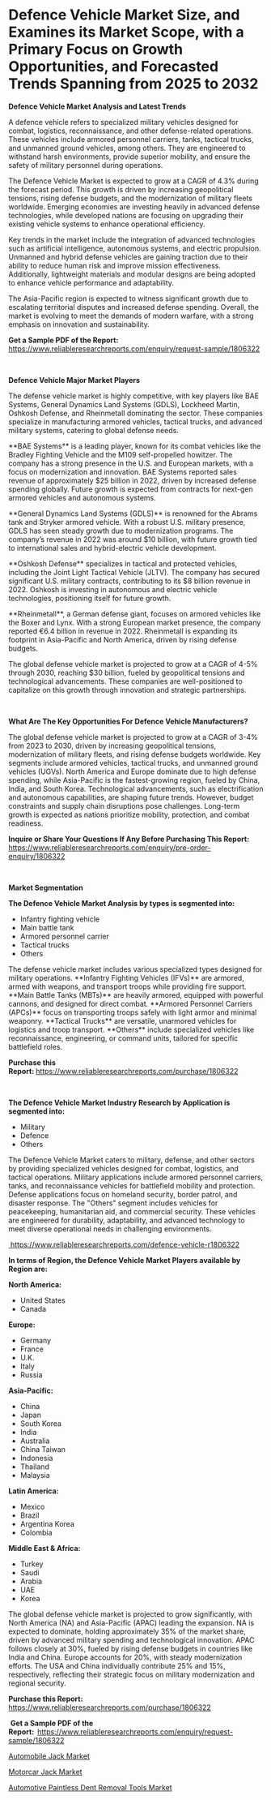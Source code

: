<p><h1>Defence Vehicle Market Size, and Examines its Market Scope, with a Primary Focus on Growth Opportunities, and Forecasted Trends Spanning from 2025 to 2032</h1></p><p><strong>Defence Vehicle Market Analysis and Latest Trends</strong></p>
<p><p>A defence vehicle refers to specialized military vehicles designed for combat, logistics, reconnaissance, and other defense-related operations. These vehicles include armored personnel carriers, tanks, tactical trucks, and unmanned ground vehicles, among others. They are engineered to withstand harsh environments, provide superior mobility, and ensure the safety of military personnel during operations.</p><p>The Defence Vehicle Market is expected to grow at a CAGR of 4.3% during the forecast period. This growth is driven by increasing geopolitical tensions, rising defense budgets, and the modernization of military fleets worldwide. Emerging economies are investing heavily in advanced defense technologies, while developed nations are focusing on upgrading their existing vehicle systems to enhance operational efficiency.</p><p>Key trends in the market include the integration of advanced technologies such as artificial intelligence, autonomous systems, and electric propulsion. Unmanned and hybrid defense vehicles are gaining traction due to their ability to reduce human risk and improve mission effectiveness. Additionally, lightweight materials and modular designs are being adopted to enhance vehicle performance and adaptability.</p><p>The Asia-Pacific region is expected to witness significant growth due to escalating territorial disputes and increased defense spending. Overall, the market is evolving to meet the demands of modern warfare, with a strong emphasis on innovation and sustainability.</p></p>
<p><strong>Get a Sample PDF of the Report:&nbsp;</strong> <a href="https://www.reliableresearchreports.com/enquiry/request-sample/1806322?utm_campaign=48&utm_medium=2&utm_source=Github&utm_content=ia&utm_term=23012025&utm_id=defence-vehicle">https://www.reliableresearchreports.com/enquiry/request-sample/1806322</a></p>
<p>&nbsp;</p>
<p><strong>Defence Vehicle Major Market Players</strong></p>
<p><p>The defense vehicle market is highly competitive, with key players like BAE Systems, General Dynamics Land Systems (GDLS), Lockheed Martin, Oshkosh Defense, and Rheinmetall dominating the sector. These companies specialize in manufacturing armored vehicles, tactical trucks, and advanced military systems, catering to global defense needs.</p><p>**BAE Systems** is a leading player, known for its combat vehicles like the Bradley Fighting Vehicle and the M109 self-propelled howitzer. The company has a strong presence in the U.S. and European markets, with a focus on modernization and innovation. BAE Systems reported sales revenue of approximately $25 billion in 2022, driven by increased defense spending globally. Future growth is expected from contracts for next-gen armored vehicles and autonomous systems.</p><p>**General Dynamics Land Systems (GDLS)** is renowned for the Abrams tank and Stryker armored vehicle. With a robust U.S. military presence, GDLS has seen steady growth due to modernization programs. The company’s revenue in 2022 was around $10 billion, with future growth tied to international sales and hybrid-electric vehicle development.</p><p>**Oshkosh Defense** specializes in tactical and protected vehicles, including the Joint Light Tactical Vehicle (JLTV). The company has secured significant U.S. military contracts, contributing to its $8 billion revenue in 2022. Oshkosh is investing in autonomous and electric vehicle technologies, positioning itself for future growth.</p><p>**Rheinmetall**, a German defense giant, focuses on armored vehicles like the Boxer and Lynx. With a strong European market presence, the company reported €6.4 billion in revenue in 2022. Rheinmetall is expanding its footprint in Asia-Pacific and North America, driven by rising defense budgets.</p><p>The global defense vehicle market is projected to grow at a CAGR of 4-5% through 2030, reaching $30 billion, fueled by geopolitical tensions and technological advancements. These companies are well-positioned to capitalize on this growth through innovation and strategic partnerships.</p></p>
<p>&nbsp;</p>
<p><strong>What Are The Key Opportunities For Defence Vehicle Manufacturers?</strong></p>
<p><p>The global defense vehicle market is projected to grow at a CAGR of 3-4% from 2023 to 2030, driven by increasing geopolitical tensions, modernization of military fleets, and rising defense budgets worldwide. Key segments include armored vehicles, tactical trucks, and unmanned ground vehicles (UGVs). North America and Europe dominate due to high defense spending, while Asia-Pacific is the fastest-growing region, fueled by China, India, and South Korea. Technological advancements, such as electrification and autonomous capabilities, are shaping future trends. However, budget constraints and supply chain disruptions pose challenges. Long-term growth is expected as nations prioritize mobility, protection, and combat readiness.</p></p>
<p><strong>Inquire or Share Your Questions If Any Before Purchasing This Report:</strong> <a href="https://www.reliableresearchreports.com/enquiry/pre-order-enquiry/1806322?utm_campaign=48&utm_medium=2&utm_source=Github&utm_content=ia&utm_term=23012025&utm_id=defence-vehicle">https://www.reliableresearchreports.com/enquiry/pre-order-enquiry/1806322</a></p>
<p>&nbsp;</p>
<p><strong>Market Segmentation</strong></p>
<p><strong>The Defence Vehicle Market Analysis by types is segmented into:</strong></p>
<p><ul><li>Infantry fighting vehicle</li><li>Main battle tank</li><li>Armored personnel carrier</li><li>Tactical trucks</li><li>Others</li></ul></p>
<p><p>The defense vehicle market includes various specialized types designed for military operations. **Infantry Fighting Vehicles (IFVs)** are armored, armed with weapons, and transport troops while providing fire support. **Main Battle Tanks (MBTs)** are heavily armored, equipped with powerful cannons, and designed for direct combat. **Armored Personnel Carriers (APCs)** focus on transporting troops safely with light armor and minimal weaponry. **Tactical Trucks** are versatile, unarmored vehicles for logistics and troop transport. **Others** include specialized vehicles like reconnaissance, engineering, or command units, tailored for specific battlefield roles.</p></p>
<p><strong>Purchase this Report:&nbsp;</strong><a href="https://www.reliableresearchreports.com/purchase/1806322?utm_campaign=48&utm_medium=2&utm_source=Github&utm_content=ia&utm_term=23012025&utm_id=defence-vehicle">https://www.reliableresearchreports.com/purchase/1806322</a></p>
<p>&nbsp;</p>
<p><strong>The Defence Vehicle Market Industry Research by Application is segmented into:</strong></p>
<p><ul><li>Military</li><li>Defence</li><li>Others</li></ul></p>
<p><p>The Defence Vehicle Market caters to military, defense, and other sectors by providing specialized vehicles designed for combat, logistics, and tactical operations. Military applications include armored personnel carriers, tanks, and reconnaissance vehicles for battlefield mobility and protection. Defense applications focus on homeland security, border patrol, and disaster response. The "Others" segment includes vehicles for peacekeeping, humanitarian aid, and commercial security. These vehicles are engineered for durability, adaptability, and advanced technology to meet diverse operational needs in challenging environments.</p></p>
<p><a href="https://www.reliableresearchreports.com/defence-vehicle-r1806322?utm_campaign=48&utm_medium=2&utm_source=Github&utm_content=ia&utm_term=23012025&utm_id=defence-vehicle">&nbsp;https://www.reliableresearchreports.com/defence-vehicle-r1806322</a></p>
<p><strong>In terms of Region, the Defence Vehicle Market Players available by Region are:</strong></p>
<p>
    <p> <strong> North America: </strong>
        <ul>
            <li>United States</li>
            <li>Canada</li>
        </ul>
        </p> 
    <p> <strong> Europe: </strong>
        <ul>
            <li>Germany</li>
            <li>France</li>
            <li>U.K.</li>
            <li>Italy</li>
            <li>Russia</li>
        </ul>
        </p> 
    <p> <strong> Asia-Pacific: </strong>
        <ul>
            <li>China</li>
            <li>Japan</li>
            <li>South Korea</li>
            <li>India</li>
            <li>Australia</li>
            <li>China Taiwan</li>
            <li>Indonesia</li>
            <li>Thailand</li>
            <li>Malaysia</li>
        </ul>
        </p> 
    <p> <strong> Latin America: </strong>
        <ul>
            <li>Mexico</li>
            <li>Brazil</li>
            <li>Argentina Korea</li>
            <li>Colombia</li>
        </ul>
        </p> 
    <p> <strong> Middle East & Africa: </strong>
        <ul>
            <li>Turkey</li>
            <li>Saudi</li>
            <li>Arabia</li>
            <li>UAE</li>
            <li>Korea</li>
        </ul>
    </p>
    </p>
<p><p>The global defense vehicle market is projected to grow significantly, with North America (NA) and Asia-Pacific (APAC) leading the expansion. NA is expected to dominate, holding approximately 35% of the market share, driven by advanced military spending and technological innovation. APAC follows closely at 30%, fueled by rising defense budgets in countries like India and China. Europe accounts for 20%, with steady modernization efforts. The USA and China individually contribute 25% and 15%, respectively, reflecting their strategic focus on military modernization and regional security.</p></p>
<p><strong>Purchase this Report: </strong><a href="https://www.reliableresearchreports.com/purchase/1806322?utm_campaign=48&utm_medium=2&utm_source=Github&utm_content=ia&utm_term=23012025&utm_id=defence-vehicle">https://www.reliableresearchreports.com/purchase/1806322</a></p>
<p>&nbsp;<strong>Get a Sample PDF of the Report:&nbsp;&nbsp;</strong><a href="https://www.reliableresearchreports.com/enquiry/request-sample/1806322?utm_campaign=48&utm_medium=2&utm_source=Github&utm_content=ia&utm_term=23012025&utm_id=defence-vehicle">https://www.reliableresearchreports.com/enquiry/request-sample/1806322</a></p>
<p><strong></strong></p>
<p><p><a href="https://github.com/tamiaknaub6/Market-Research-Report-List-1/blob/main/automobile-jack-market.md?utm_campaign=48&utm_medium=2&utm_source=Github&utm_content=ia&utm_term=23012025&utm_id=defence-vehicle">Automobile Jack Market</a></p><p><a href="https://github.com/mathastilley812967/Market-Research-Report-List-1/blob/main/motorcar-jack-market.md?utm_campaign=48&utm_medium=2&utm_source=Github&utm_content=ia&utm_term=23012025&utm_id=defence-vehicle">Motorcar Jack Market</a></p><p><a href="https://github.com/lacostesamella9485/Market-Research-Report-List-1/blob/main/automotive-paintless-dent-removal-tools-market.md?utm_campaign=48&utm_medium=2&utm_source=Github&utm_content=ia&utm_term=23012025&utm_id=defence-vehicle">Automotive Paintless Dent Removal Tools Market</a></p></p>